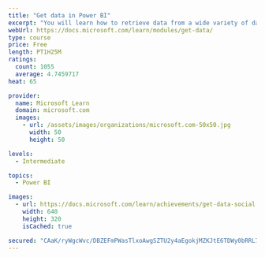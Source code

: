 ```yaml
---
title: "Get data in Power BI"
excerpt: "You will learn how to retrieve data from a wide variety of data sources, including Microsoft Excel, relational databases, and NoSQL data stores. You will also learn how to improve performance while retrieving data."
webUrl: https://docs.microsoft.com/learn/modules/get-data/
type: course
price: Free
length: PT1H25M
ratings:
  count: 1055
  average: 4.7459717
heat: 65

provider:
  name: Microsoft Learn
  domain: microsoft.com
  images:
    - url: /assets/images/organizations/microsoft.com-50x50.jpg
      width: 50
      height: 50

levels:
  - Intermediate

topics:
  - Power BI

images:
  - url: https://docs.microsoft.com/learn/achievements/get-data-social.png
    width: 640
    height: 320
    isCached: true

secured: "CAaK/ryWgcWvc/DBZEFmPWasTlxoAwgSZTU2y4aEgokjMZKJtE6TDWy0bRRL7ARB9+0O1A/Ziu/M5LZoJ/MBsH+WEzDTDWRcKjcyfVdc3oBYpBjphVhjXNbL0YvGas8JHLyz45O/vnCU1gs87EkuI8uDW/lMotAu/xXxADQazlB8lsRKkw9si5oiH/rxL1S3IXE6IULMDEndLG0ksFTdkLl3qyf5noIFP7eU0EMMwzY0ZU4u3pK/s3GzZgWWtOau8ok6hURq+bwRHgn7gbnnRjdRCRO1OaSihFO0Ku5TZ7uyYiSVoOfu608vEqcv3480ckmgR4ZyGPLncO57rY1S1ASNJEFA/eldiQUSpLtBwhsGGCb3qt9oxYdH7eiqdgyLTP6vY007ThTnQEqylVCvkcEWUkvyHWliONTo+fSsFwY=;oVYr09c6NLZPAHl56bUqiA=="
---
```


